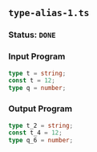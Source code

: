 ## `type-alias-1.ts`

### Status: `DONE`

### Input Program

```typescript
type t = string;
const t = 12;
type q = number;
```

### Output Program

```typescript
type t_2 = string;
const t_4 = 12;
type q_6 = number;
```

